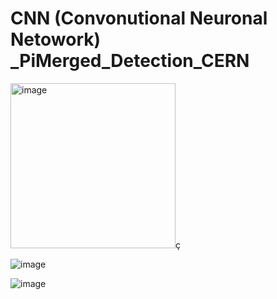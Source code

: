 # CNN (Convonutional Neuronal Netowork) _PiMerged_Detection_CERN

<img width="264" alt="image" src="https://user-images.githubusercontent.com/80075323/234003195-6f6a4a70-0851-46de-b508-203a82743998.png">ç

![image](https://user-images.githubusercontent.com/80075323/234003362-76c0d3ad-639d-4bcb-b5f7-ff4aa98cac4f.png)

![image](https://user-images.githubusercontent.com/80075323/234003421-862d737c-88b1-4575-b82f-4c2b6a4e9e12.png)

